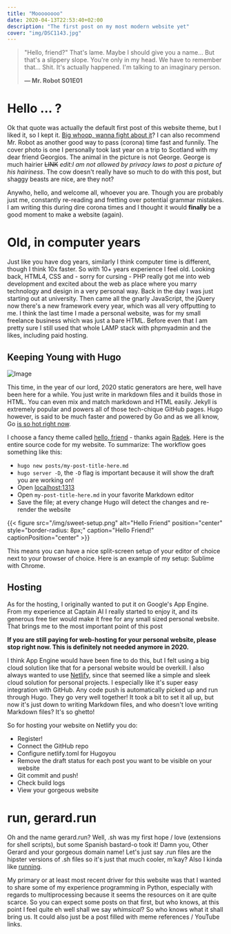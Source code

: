 ```yaml
---
title: "Moooooooo"
date: 2020-04-13T22:53:40+02:00
description: "The first post on my most modern website yet"
cover: "img/DSC1143.jpg" 
---
```


> "Hello, friend?" That's lame.
> Maybe I should give you a name...
> But that's a slippery slope.
> You're only in my head.
> We have to remember that...
> Shit.
> It's actually happened.
> I'm talking to an imaginary person.
>
> **— Mr. Robot S01E01**

# Hello ... ?
Ok that quote was actually the default first post of this website theme, but I liked it, so I kept it. [Big whoop, wanna fight about it](https://www.youtube.com/watch?v=30GD25un0XQ)? I can also recommend Mr. Robot as another good way to pass (corona) time fast and funnily. The cover photo is one I personally took last year on a trip to Scotland with my dear friend Georgios. The animal in the picture is not George. George is much hairier ~~LINK~~ *edit:I am not allowed by privacy laws to post a picture of his hairiness*. The cow doesn't really have so much to do with this post, but shaggy beasts are nice, are they not?

Anywho, hello, and welcome all, whoever you are. Though you are probably just me, constantly re-reading and     fretting over potential grammar mistakes. I am writing this during dire corona times and I thought it would **finally** be a good moment to make a website (again). 

# Old, in computer years
Just like you have dog years, similarly I think computer time is different, though I think 10x faster. So with 10+ years experience I feel old. Looking back, HTML4, CSS and - sorry for cursing - PHP really got me into web development and excited about the web as place where you marry technology and design in a very personal way. Back in the day I was just starting out at university. Then came all the gnarly JavaScript, the jQuery now there's a new framework every year, which was all very offputting to me. I think the last time I made a personal website, was for my small freelance business which was just a bare HTML. Before even that I am pretty sure I still used that whole LAMP stack with phpmyadmin and the likes, including paid hosting.

## Keeping Young with Hugo

![Image](https://d33wubrfki0l68.cloudfront.net/c38c7334cc3f23585738e40334284fddcaf03d5e/2e17c/images/hugo-logo-wide.svg)

This time, in the year of our lord, 2020 static generators are here, well have been here for a while. You just write in markdown files and it builds those in HTML. You can even mix and match markdown and HTML easily. Jekyll is extremely popular and powers all of those tech-chique GitHub pages. Hugo however, is said to be much faster and powered by Go and as we all know, Go [is so hot right now](https://youtu.be/Jhc6CRgwkqg?t=7). 


I choose a fancy theme called [hello, friend](https://github.com/panr/hugo-theme-hello-friend) - thanks again [Radek](https://twitter.com/panr). Here is the entire source code for my website. To summarize: The workflow goes something like this:

* `hugo new posts/my-post-title-here.md`
* `hugo server -D`, the `-D` flag is important because it will show the draft you are working on!
* Open [localhost:1313](localhost:1313)
* Open `my-post-title-here.md` in your favorite Markdown editor
* Save the file; at every change Hugo will detect the changes and re-render the website

{{< figure src="/img/sweet-setup.png" alt="Hello Friend" position="center" style="border-radius: 8px;" caption="Hello Friend!" captionPosition="center" >}}

This means you can have a nice split-screen setup of your editor of choice next to your browser of choice. Here is an example of my setup: Sublime with Chrome.

## Hosting
As for the hosting, I originally wanted to put it on Google's App Engine. From my experience at Captain AI I really started to enjoy it, and its generous free tier would make it free for any small sized personal website. That brings me to the most important point of this post

**If you are still paying for web-hosting for your personal website, please stop right now. This is definitely not needed anymore in 2020.**

I think App Engine would have been fine to do this, but I felt using a big cloud solution like that for a personal website would be overkill. I also always wanted to use [Netlify](https://netlify.com/), since that seemed like a simple and sleek cloud solution for personal projects. I especially like it's super easy integration with GitHub. Any code push is automatically picked up and run through Hugo. They go very well together! It took a bit to set it all up, but now it's just down to writing Markdown files, and who doesn't love writing Markdown files? It's so ghetto!

So for hosting your website on Netlify you do:

* Register!
* Connect the GitHub repo
* Configure netlify.toml for Hugoyou
* Remove the draft status for each post you want to be visible on your website
* Git commit and push!
* Check build logs
* View your gorgeous website

# run, gerard.run
Oh and the name gerard.run? Well, .sh was my first hope / love (extensions for shell scripts), but some Spanish bastard-o took it! Damn you, Other Gerard and your gorgeous domain name! Let's just say .run files are the hipster versions of .sh files so it's just that much cooler, m'kay? Also I kinda like [running](https://www.strava.com/athletes/23067266).

    
My primary or at least most recent driver for this website was that I wanted to share some of my experience programming in Python, especially with regards to multiprocessing because it seems the resources on it are quite scarce. So you can expect some posts on that first, but who knows, at this point I feel quite eh well shall we say *whimsical*? So who knows what it shall bring us. It could also just be a post filled with meme references / YouTube links.

<!-- Let me know if you have any questions about setting up your own website.  -->



